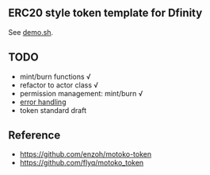 ## ERC20 style token template for Dfinity

See [demo.sh](./demo.sh).

## TODO

* mint/burn functions √ 
* refactor to actor class √
* permission management: mint/burn √
* [error handling](https://sdk.dfinity.org/docs/language-guide/errors.html)
* token standard draft

## Reference

* https://github.com/enzoh/motoko-token
* https://github.com/flyq/motoko_token


